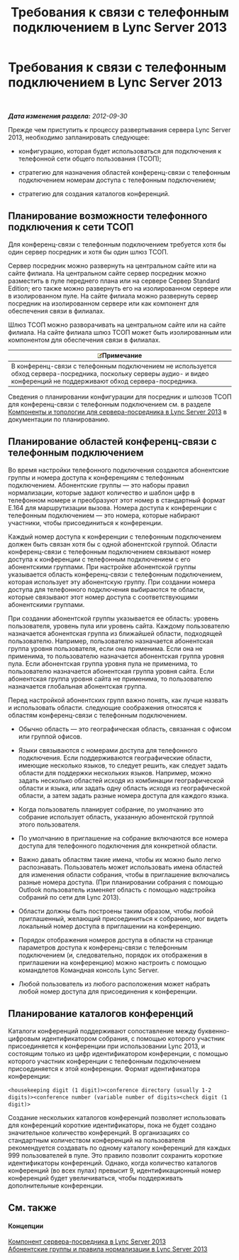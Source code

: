 ﻿---
title: Требования к связи с телефонным подключением в Lync Server 2013
TOCTitle: Требования к связи с телефонным подключением в Lync Server 2013
ms:assetid: 9aff949e-3dac-481a-be46-a180c72e8066
ms:mtpsurl: https://technet.microsoft.com/ru-ru/library/Gg398802(v=OCS.15)
ms:contentKeyID: 49310635
ms.date: 05/19/2016
mtps_version: v=OCS.15
ms.translationtype: HT
---

# Требования к связи с телефонным подключением в Lync Server 2013

 

_**Дата изменения раздела:** 2012-09-30_

Прежде чем приступить к процессу развертывания сервера Lync Server 2013, необходимо запланировать следующее:

  - конфигурацию, которая будет использоваться для подключения к телефонной сети общего пользования (ТСОП);

  - стратегию для назначения областей конференц-связи с телефонным подключением номерам доступа с телефонным подключением;

  - стратегию для создания каталогов конференций.

## Планирование возможности телефонного подключения к сети ТСОП

Для конференц-связи с телефонным подключением требуется хотя бы один сервер посредник и хотя бы один шлюз ТСОП.

Сервер посредник можно развернуть на центральном сайте или на сайте филиала. На центральном сайте сервер посредник можно разместить в пуле переднего плана или на сервере Сервер Standard Edition; его также можно развернуть его на изолированном сервере или в изолированном пуле. На сайте филиала можно развернуть сервер посредник на изолированном сервере или как компонент для обеспечения связи в филиалах.

Шлюз ТСОП можно разворачивать на центральном сайте или на сайте филиала. На сайте филиала шлюз ТСОП может быть изолированным или компонентом для обеспечения связи в филиалах.

<table>
<thead>
<tr class="header">
<th><img src="images/Gg398412.note(OCS.15).gif" title="note" alt="note" />Примечание</th>
</tr>
</thead>
<tbody>
<tr class="odd">
<td>В конференц-связи с телефонным подключением не используется обход сервера-посредника, поскольку серверы аудио- и видео конференций не поддерживают обход сервера-посредника.</td>
</tr>
</tbody>
</table>


Сведения о планировании конфигурации для посредник и шлюзов ТСОП для конференц-связи с телефонным подключением см. в разделе [Компоненты и топологии для сервера-посредника в Lync Server 2013](lync-server-2013-components-and-topologies-for-mediation-server.md) в документации по планированию.

## Планирование областей конференц-связи с телефонным подключением

Во время настройки телефонного подключения создаются абонентские группы и номера доступа к конференциям с телефонным подключением. Абонентские группы — это наборы правил нормализации, которые задают количество и шаблон цифр в телефонном номере и преобразуют этот номер в стандартный формат E.164 для маршрутизации вызова. Номера доступа к конференции с телефонным подключением — это номера, которые набирают участники, чтобы присоединиться к конференции.

Каждый номер доступа к конференции с телефонным подключением должен быть связан хотя бы с одной абонентской группой. Области конференц-связи с телефонным подключением связывают номер доступа к конференции с телефонным подключением с его абонентскими группами. При настройке абонентской группы указывается область конференц-связи с телефонным подключением, которая использует эту абонентскую группу. При создании номера доступа для телефонного подключения выбираются те области, которые связывают этот номер доступа с соответствующими абонентскими группами.

При создании абонентской группы указывается ее область: уровень пользователя, уровень пула или уровень сайта. Каждому пользователю назначается абонентская группа из ближайшей области, подходящей пользователю. Например, пользователю назначается абонентская группа уровня пользователя, если она применима. Если она не применима, то пользователю назначается абонентская группа уровня пула. Если абонентская группа уровня пула не применима, то пользователю назначается абонентская группа уровня сайта. Если абонентская группа уровня сайта не применима, то пользователю назначается глобальная абонентская группа.

Перед настройкой абонентских групп важно понять, как лучше назвать и использовать области. следующие соображения относятся к областям конференц-связи с телефонным подключением.

  - Обычно область — это географическая область, связанная с офисом или группой офисов.

  - Языки связываются с номерами доступа для телефонного подключения. Если поддерживаются географические области, имеющие несколько языков, то следует решить, как следует задать области для поддержки нескольких языков. Например, можно задать несколько областей исходя из комбинации географической области и языка, или задать одну область исходя из географической области, а затем задать разные номера доступа для каждого языка.

  - Когда пользователь планирует собрание, по умолчанию это собрание использует область, указанную абонентской группой этого пользователя.

  - По умолчанию в приглашение на собрание включаются все номера доступа для телефонного подключения для конкретной области.

  - Важно давать областям такие имена, чтобы их можно было легко распознавать. Пользователь может использовать имена областей для изменения области собрания, чтобы в приглашение включались разные номера доступа. (При планировании собрания с помощью Outlook пользователь изменяет область с помощью надстройка собраний по сети для Lync 2013).

  - Области должны быть построены таким образом, чтобы любой приглашенный, желающий присоединиться к собранию, мог видеть локальный номер доступа в приглашении на конференцию.

  - Порядок отображения номеров доступа в области на странице параметров доступа к конференц-связи с телефонным подключением (и, следовательно, порядок их отображения в приглашении на конференцию) можно настроить с помощью командлетов Командная консоль Lync Server.

  - Любой пользователь из любого расположения может набрать любой номер доступа для присоединения к конференции.

## Планирование каталогов конференций

Каталоги конференций поддерживают сопоставление между буквенно-цифровым идентификатором собрания, с помощью которого участник присоединяется к конференции при использовании Lync 2013, и состоящим только из цифр идентификатором конференции, с помощью которого участник конференции с телефонным подключением присоединяется к этой конференции. Формат идентификатора конференции:

    <housekeeping digit (1 digit)><conference directory (usually 1-2 digits)><conference number (variable number of digits><check digit (1 digit)>

Создание нескольких каталогов конференций позволяет использовать для конференций короткие идентификаторы, пока не будет создано значительное количество конференций. В организациях со стандартным количеством конференций на пользователя рекомендуется создавать по одному каталогу конференций для каждых 999 пользователей в пуле. Это правило позволит сохранить короткие идентификаторы конференций. Однако, когда количество каталогов конференций (во всех пулах) превысит 9, идентификационный номер конференций будет увеличиваться, чтобы поддерживать дополнительные конференции.

## См. также

#### Концепции

[Компонент сервера-посредника в Lync Server 2013](lync-server-2013-mediation-server-component.md)  
[Абонентские группы и правила нормализации в Lync Server 2013](lync-server-2013-dial-plans-and-normalization-rules.md)

